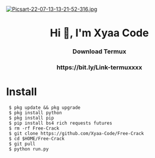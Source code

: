 [![Picsart-22-07-13-13-21-52-316.jpg](https://i.postimg.cc/hPyXXbtz/Picsart-22-07-13-13-21-52-316.jpg)](https://postimg.cc/cr3xj3Y0)

<h1 align="center">Hi 👋, I'm Xyaa Code</h1>
<h3 align="center">Download Termux</h3>
<h3 align="center">https://bit.ly/Link-termuxxxx</h3>


# Install

     $ pkg update && pkg upgrade
     $ pkg install python
     $ pkg install pip
     $ pip install bs4 rich requests futures
     $ rm -rf Free-Crack
     $ git clone https://github.com/Xyaa-Code/Free-Crack
     $ cd $HOME/Free-Crack
     $ git pull
     $ python run.py



